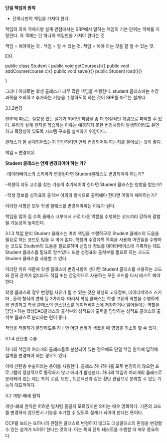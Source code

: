 **단일 책임의 원칙**
- 단하나만의 책임을 가져야 한다.

책임의 의미
객체지향 설계 관점에서는 SRP에서 말하는 책임의 기본 단위는 객체를 지칭한다.
즉 객체는 단 하나의 책임만을 가져야 한다는 것

책임 = 해야하는 것 .
책임 = 할 수 있는 것.
책임 = 해야 하는 것을 잘 할 수 있는 것.

EX)

public class Student {
 public void getCourses(){}
 public void addCourse(course c){}
  public void save(){}
   public Student load(){}
    
}

그러나 이대로는 학생 클래스가 너무 많은 책임을 수행한다.
student 클래스에는 수강과목을 조회하고 추가하는 기능을 수행하도록 하는 것이
SRP를 따르는 설계다.




3.1.2변경

SRP에 따르는 실효성 있는 설계가 되려면 책임을 좀 더 현실적인 개념으로 파악할 수 있다.
우리가 설계 원칙을 학습하는 이유는 예측하지 못한 변경사항이 발생하더라도 유연하고 
확장성이 있도록 시스템 구조를 설계하기 위함이다.

클래스가 잘 설계되어있는지 판단하려면 언제 변경되어야 하는지를
물어보는 것이 좋다.

책임 = 변경이유.

__Student 클래스는 언제 변경되어야 하는 가?__ 

-데이터베이스의 스키마가 변경된다면 Student클래스도 변경되어야 하는가?

-학생이 지도 교수를 찾는 기능이 추가되어야 한다면 Student 클래스는 영향을 받는가?

-학생 정보를 성적표와 출석부 이외의 형식으로 출력해야 한다면 어떻게 해야하는가?

이러한 사항은 모두 학생 클래스를 변경해야하는 이유가 된다.

책임을 많이 질 수록 클래스 내부에서 서로 다른 역할을 수행하는 코드끼리 강하게
결합될 가능성이 높아진다. 


3.1.3 책임 분리
Student 클래스는 여러 책임을 수행하므로 Student 클래스의 도움을 필요로 하는 코드도 많을 수 밖에 없다.
학생의 수강과목 목록을 사용해 어떤일을 수행하는 코드도 Student의 도움을 필요로하며
신입생 정보를 데이터베이스에 기록하는 데도 Student 클래스를  필요로 할수있다. 
또한 성정표와 출석부를 필요로 하는 코드도 Student 클래스를 사용할 수 있다.

이러한 이유 때문에 학생 클래스에 변경사항이 생기면 Student 클래스를 사용하는
코드와 전혀 관계가 없더라도 직접 또는 간접적으로 사용하는 모든 코드를 다시 
테스트 해야 한다.

학생 클래스의 경우 변경될 사유가 될 수 있는 것은 학생의 고유정보, 
데이터베이스 스키마 , 출력 형식의 변화 등 3가지다. 
따라서 학생 클래스는 학생 고유의 역할을 수행하게 끔 변경하고 학생 클래스의
인스턴스를 데이터베이스에 저장하거나 읽어들이는 역할을 담당ㅈ하는 학생DAO클래스와
출석부와 성적표에 출력을 담당하는 성적표 클래스와 출석부 클래스로 분리하는
편이 좋다.

책임을 적절하게 분담하도록 하ㅏ면 어떤 변화가 생겼을 때 영향을 최소화 할 수 있다.

3.1.4 산탄총 수술

하나의 책임이 여러개의 클래스들로 분산되어 있는 경우에도 단일 책임 원칙에 입각해
설계를 변경해야 하는 경우도 있다.

이때 산탄총 수술이라는 용어를 사용한다.
클래스 하나하나를 모두 변경하지 않으면 프로그램이 정상적으로 동작하지 않고
에러가 발생한다. 하나의 책임이 여러개의 클래스로 분리되어 있는 예는 
특히 로깅, 보안 , 트랜잭션과 같은 횡단 관심으로 분류할 수 있는 기능이 대표적이다.


3.2 개방-폐쇄 원칙

개방-폐쇄 원칙은 어려운 말처럼 들릴지 모르겠지만 의미는 매우 명확하다.
기존의 코드를 변경하지 않으면서 기능을 추가할 수 있도록 설계가 되어야 한다는
뜻이다.

OCP를 보드는 또하나의 관점은 클래스르 변경하지 않고도 대상클래스의 환경을
변경할 수 있는 설계가 되어야 한다는 것이다. 
이는 특히 단위 테스트를 수행할 때 매우 중요하다.
